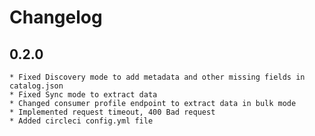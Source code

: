 # Changelog

## 0.2.0
    * Fixed Discovery mode to add metadata and other missing fields in catalog.json
    * Fixed Sync mode to extract data
    * Changed consumer profile endpoint to extract data in bulk mode
    * Implemented request timeout, 400 Bad request 
    * Added circleci config.yml file